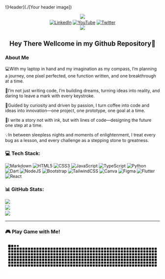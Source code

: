 ![Header](./[Your header image])

<div align="center">
  <img height="150" src="https://media.giphy.com/media/M9gbBd9nbDrOTu1Mqx/giphy.gif" />
</div>

<div align="center">
  <a href="[https://www.linkedin.com/](https://www.linkedin.com/in/iqbal-baharsyah-4332741a1/)"><img src="https://img.shields.io/static/v1?message=LinkedIn&logo=linkedin&label=&color=0077B5&logoColor=white&labelColor=&style=for-the-badge" height="25" alt="LinkedIn" /></a>
  <a href="https://www.youtube.com/"><img src="https://img.shields.io/static/v1?message=Youtube&logo=youtube&label=&color=FF0000&logoColor=white&labelColor=&style=for-the-badge" height="25" alt="YouTube" /></a>
  <a href="https://twitter.com/"><img src="https://img.shields.io/static/v1?message=Twitter&logo=twitter&label=&color=1DA1F2&logoColor=white&labelColor=&style=for-the-badge" height="25" alt="Twitter" /></a>
</div>

<div align="center">
  <img src="https://visitor-badge.laobi.icu/badge?page_id=theproject13.theproject13&" />
</div>

<h2 align="center">Hey There Wellcome in my Github Repository👋</h2>

### About Me
💻With my laptop in hand and my imagination as my compass, I’m planning a journey, one pixel perfected, one function written, and one breakthrough at a time.

🚀I’m not just writing code, I’m building dreams, turning ideas into reality, and daring to leave a mark with every keystroke.

🧠Guided by curiosity and driven by passion, I turn coffee into code and ideas into innovation—one project, one prototype, one goal at a time.

📖I write a story not with ink, but with lines of code—designing the future one step at a time.

💡In between sleepless nights and moments of enlightenment, I treat every bug as a lesson, and every challenge as a stepping stone to greatness.


### 💻 Tech Stack:
![Markdown](https://img.shields.io/badge/markdown-%23000000.svg?style=for-the-badge&logo=markdown&logoColor=white) ![HTML5](https://img.shields.io/badge/html5-%23E34F26.svg?style=for-the-badge&logo=html5&logoColor=white) ![CSS3](https://img.shields.io/badge/css3-%231572B6.svg?style=for-the-badge&logo=css3&logoColor=white) ![JavaScript](https://img.shields.io/badge/javascript-%23323330.svg?style=for-the-badge&logo=javascript&logoColor=%23F7DF1E) ![TypeScript](https://img.shields.io/badge/typescript-%23007ACC.svg?style=for-the-badge&logo=typescript&logoColor=white) ![Python](https://img.shields.io/badge/python-3670A0?style=for-the-badge&logo=python&logoColor=ffdd54) ![Dart](https://img.shields.io/badge/dart-%230175C2.svg?style=for-the-badge&logo=dart&logoColor=white) ![NodeJS](https://img.shields.io/badge/node.js-6DA55F?style=for-the-badge&logo=node.js&logoColor=white) ![Bootstrap](https://img.shields.io/badge/bootstrap-%238511FA.svg?style=for-the-badge&logo=bootstrap&logoColor=white) ![TailwindCSS](https://img.shields.io/badge/tailwindcss-%2338B2AC.svg?style=for-the-badge&logo=tailwind-css&logoColor=white) ![Canva](https://img.shields.io/badge/Canva-%2300C4CC.svg?style=for-the-badge&logo=Canva&logoColor=white) ![Figma](https://img.shields.io/badge/figma-%23F24E1E.svg?style=for-the-badge&logo=figma&logoColor=white) ![Flutter](https://img.shields.io/badge/Flutter-%2302569B.svg?style=for-the-badge&logo=Flutter&logoColor=white) ![React](https://img.shields.io/badge/react-%2320232a.svg?style=for-the-badge&logo=react&logoColor=%2361DAFB)
### 📊 GitHub Stats:
![](https://github-readme-stats.vercel.app/api?username=theproject13&theme=dark&hide_border=false&include_all_commits=false&count_private=false)<br/>
![](https://nirzak-streak-stats.vercel.app/?user=theproject13&theme=dark&hide_border=false)<br/>
![](https://github-readme-stats.vercel.app/api/top-langs/?username=theproject13&theme=dark&hide_border=false&include_all_commits=false&count_private=false&layout=compact)

---

### 🎮 Play Game with Me!

<img src="https://raw.githubusercontent.com/theproject13/theproject13/output/snake.svg" alt="Snake animation" />
